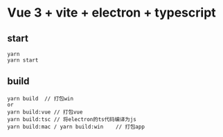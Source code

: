 # Vue 3 + vite + electron + typescript


## start

````
yarn 
yarn start
````

## build

````
yarn build  // 打包win
or
yarn build:vue // 打包vue
yarn build:tsc // 将electron的ts代码编译为js
yarn build:mac / yarn build:win    // 打包app
````


